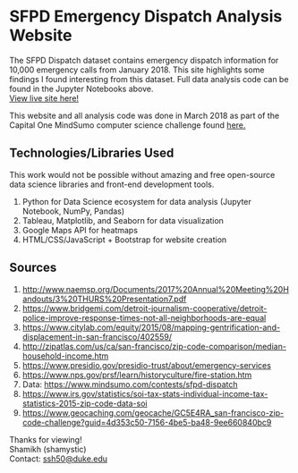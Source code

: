 # SFPD Emergency Dispatch Analysis Website

The SFPD Dispatch dataset contains emergency dispatch information for 10,000 emergency calls from January 2018. This site highlights some findings I found interesting from this dataset. Full data analysis code can be found in the Jupyter Notebooks above.   
[View live site here!](https://shamystic.github.io/sfpd_analysis/)

This website and all analysis code was done in March 2018 as part of the Capital One MindSumo computer science challenge found [here.](https://www.mindsumo.com/contests/sfpd-dispatch)

## Technologies/Libraries Used  
This work would not be possible without amazing and free open-source data science libraries and front-end development tools.    
1. Python for Data Science ecosystem for data analysis (Jupyter Notebook, NumPy, Pandas)  
2. Tableau, Matplotlib, and Seaborn for data visualization   
3. Google Maps API for heatmaps   
4. HTML/CSS/JavaScript + Bootstrap for website creation    

## Sources
1. http://www.naemsp.org/Documents/2017%20Annual%20Meeting%20Handouts/3%20THURS%20Presentation7.pdf   
2. https://www.bridgemi.com/detroit-journalism-cooperative/detroit-police-improve-response-times-not-all-neighborhoods-are-equal  
3. https://www.citylab.com/equity/2015/08/mapping-gentrification-and-displacement-in-san-francisco/402559/  
4. http://zipatlas.com/us/ca/san-francisco/zip-code-comparison/median-household-income.htm  
5. https://www.presidio.gov/presidio-trust/about/emergency-services
6. https://www.nps.gov/prsf/learn/historyculture/fire-station.htm
7. Data: https://www.mindsumo.com/contests/sfpd-dispatch
8. https://www.irs.gov/statistics/soi-tax-stats-individual-income-tax-statistics-2015-zip-code-data-soi 
9. https://www.geocaching.com/geocache/GC5E4RA_san-francisco-zip-code-challenge?guid=4d353c50-7156-4be5-ba48-9ee660840bc9


Thanks for viewing!  
Shamikh (shamystic)  
Contact: ssh50@duke.edu  